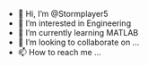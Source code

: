 - 👋 Hi, I’m @Stormplayer5
- 👀 I’m interested in Engineering
- 🌱 I’m currently learning MATLAB
- 💞️ I’m looking to collaborate on ...
- 📫 How to reach me ...

<!---
Stormplayer5/Stormplayer5 is a ✨ special ✨ repository because its `README.md` (this file) appears on your GitHub profile.
You can click the Preview link to take a look at your changes.
--->
